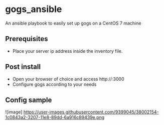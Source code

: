 # gogs_ansible

An ansible playbook to easily set up gogs on a CentOS 7 machine

## Prerequisites
* Place your server ip address inside the inventory file.

## Post install
* Open your browser of choice and access http://<your-server-ip-addr>:3000
* Configure gogs according to your needs

## Config sample

![image]
https://user-images.githubusercontent.com/9399045/38002154-1c0843a2-3207-11e8-89dd-6a916c89439e.png
